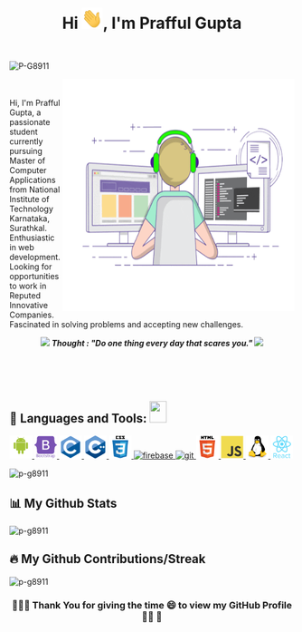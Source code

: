 <h1 align="center">Hi <img src="./images/Hi.gif" alt="hi" width="37px" height="37"/>, I'm Prafful Gupta</h1>

<br/> <p align="left"> <img src="https://komarev.com/ghpvc/?username=P-G8911&label=Profile%20views&color=0e75b6&style=flat" alt="P-G8911" /> </p>

<p align="left">
</p>

<img align="right" height="410px" width= "410px" alt="GIF" src="https://github.com/P-G8911/P-G8911/blob/main/images/computer%20working.gif" />

<br/> <br/> Hi, I'm Prafful Gupta, a passionate student currently pursuing Master of Computer Applications from National Institute of Technology Karnataka, Surathkal. Enthusiastic in web development. Looking for opportunities to work in Reputed Innovative Companies. Fascinated in solving problems and accepting new challenges.

<p align="center">
<img src="https://media.giphy.com/media/qjqUcgIyRjsl2/giphy.gif" width="50" /> <b><i align="center">Thought : "Do one thing every day that scares you." </i></b> <img src="https://media.giphy.com/media/qjqUcgIyRjsl2/giphy.gif" width="50" />
</p>

<br/> <br/> <br/>
## 🚀 Languages and Tools: <img src = "https://media2.giphy.com/media/QssGEmpkyEOhBCb7e1/giphy.gif?cid=ecf05e47a0n3gi1bfqntqmob8g9aid1oyj2wr3ds3mg700bl&rid=giphy.gif" width = 30px height="38">
<p align="left"> <a href="https://developer.android.com" target="_blank" rel="noreferrer"> <img src="https://raw.githubusercontent.com/devicons/devicon/master/icons/android/android-original-wordmark.svg" alt="android" width="40" height="40"/> </a> <a href="https://getbootstrap.com" target="_blank" rel="noreferrer"> <img src="https://raw.githubusercontent.com/devicons/devicon/master/icons/bootstrap/bootstrap-plain-wordmark.svg" alt="bootstrap" width="40" height="40"/> </a> <a href="https://www.cprogramming.com/" target="_blank" rel="noreferrer"> <img src="https://raw.githubusercontent.com/devicons/devicon/master/icons/c/c-original.svg" alt="c" width="40" height="40"/> </a> <a href="https://www.w3schools.com/cpp/" target="_blank" rel="noreferrer"> <img src="https://raw.githubusercontent.com/devicons/devicon/master/icons/cplusplus/cplusplus-original.svg" alt="cplusplus" width="40" height="40"/> </a> <a href="https://www.w3schools.com/css/" target="_blank" rel="noreferrer"> <img src="https://raw.githubusercontent.com/devicons/devicon/master/icons/css3/css3-original-wordmark.svg" alt="css3" width="40" height="40"/> </a> <a href="https://firebase.google.com/" target="_blank" rel="noreferrer"> <img src="https://www.vectorlogo.zone/logos/firebase/firebase-icon.svg" alt="firebase" width="40" height="40"/> </a> <a href="https://git-scm.com/" target="_blank" rel="noreferrer"> <img src="https://www.vectorlogo.zone/logos/git-scm/git-scm-icon.svg" alt="git" width="40" height="40"/> </a> <a href="https://www.w3.org/html/" target="_blank" rel="noreferrer"> <img src="https://raw.githubusercontent.com/devicons/devicon/master/icons/html5/html5-original-wordmark.svg" alt="html5" width="40" height="40"/> </a> <a href="https://developer.mozilla.org/en-US/docs/Web/JavaScript" target="_blank" rel="noreferrer"> <img src="https://raw.githubusercontent.com/devicons/devicon/master/icons/javascript/javascript-original.svg" alt="javascript" width="40" height="40"/> </a> <a href="https://www.linux.org/" target="_blank" rel="noreferrer"> <img src="https://raw.githubusercontent.com/devicons/devicon/master/icons/linux/linux-original.svg" alt="linux" width="40" height="40"/> </a> <a href="https://reactjs.org/" target="_blank" rel="noreferrer"> <img src="https://raw.githubusercontent.com/devicons/devicon/master/icons/react/react-original-wordmark.svg" alt="react" width="40" height="40"/> </a> </p>

<p><img align="center" src="https://github-readme-stats.vercel.app/api/top-langs?username=p-g8911&show_icons=true&locale=en&layout=compact" alt="p-g8911" /></p>

## 📊 My Github Stats
<p><img align="center" src="https://github-readme-stats.vercel.app/api?username=p-g8911&show_icons=true&locale=en" alt="p-g8911" /></p>

## 🔥 My Github Contributions/Streak
<p><img align="center" src="https://github-readme-streak-stats.herokuapp.com/?user=p-g8911&" alt="p-g8911" /></p>

<div align="center">

### 👩‍🚀🚀 Thank You for giving the time 😄 to view my GitHub  Profile 👩‍🚀 🚀
</div>

